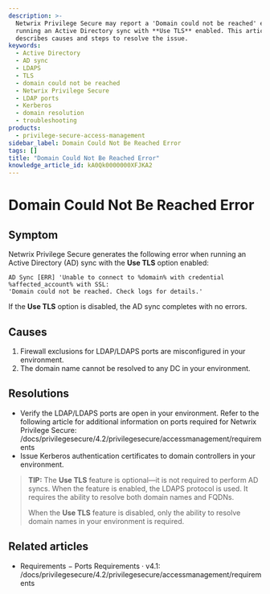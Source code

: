 ```yaml
---
description: >-
  Netwrix Privilege Secure may report a 'Domain could not be reached' error when
  running an Active Directory sync with **Use TLS** enabled. This article
  describes causes and steps to resolve the issue.
keywords:
  - Active Directory
  - AD sync
  - LDAPS
  - TLS
  - domain could not be reached
  - Netwrix Privilege Secure
  - LDAP ports
  - Kerberos
  - domain resolution
  - troubleshooting
products:
  - privilege-secure-access-management
sidebar_label: Domain Could Not Be Reached Error
tags: []
title: "Domain Could Not Be Reached Error"
knowledge_article_id: kA0Qk0000000XFJKA2
---
```


# Domain Could Not Be Reached Error

## Symptom

Netwrix Privilege Secure generates the following error when running an Active Directory (AD) sync with the **Use TLS** option enabled:

```text
AD Sync [ERR] 'Unable to connect to %domain% with credential %affected_account% with SSL:
'Domain could not be reached. Check logs for details.'
```

If the **Use TLS** option is disabled, the AD sync completes with no errors.

## Causes

1. Firewall exclusions for LDAP/LDAPS ports are misconfigured in your environment.
2. The domain name cannot be resolved to any DC in your environment.

## Resolutions

- Verify the LDAP/LDAPS ports are open in your environment. Refer to the following article for additional information on ports required for Netwrix Privilege Secure: /docs/privilegesecure/4.2/privilegesecure/accessmanagement/requirements
- Issue Kerberos authentication certificates to domain controllers in your environment.

> **TIP:** The **Use TLS** feature is optional—it is not required to perform AD syncs. When the feature is enabled, the LDAPS protocol is used. It requires the ability to resolve both domain names and FQDNs.
>
> When the **Use TLS** feature is disabled, only the ability to resolve domain names in your environment is required.

## Related articles

- Requirements − Ports Requirements · v4.1: /docs/privilegesecure/4.2/privilegesecure/accessmanagement/requirements
